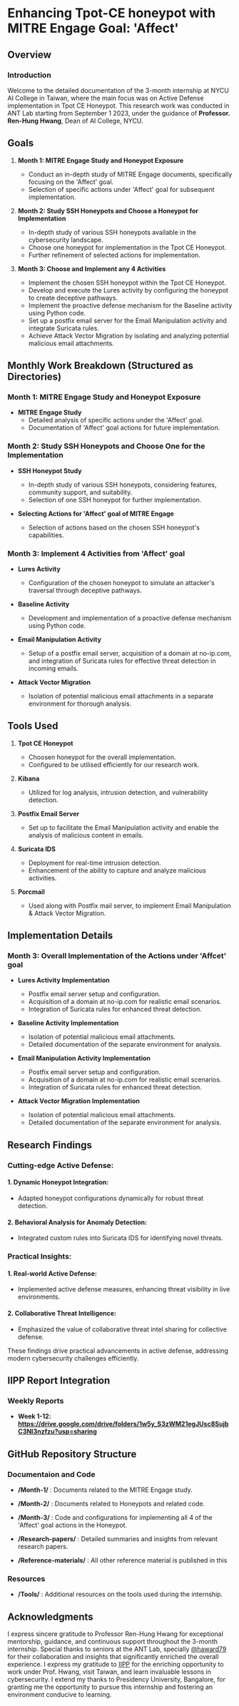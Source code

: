 
# Enhancing Tpot-CE honeypot with MITRE Engage Goal: 'Affect'

## Overview  

### Introduction

Welcome to the detailed documentation of the 3-month internship at NYCU AI College in Taiwan, where the main focus was on Active Defense implementation in Tpot CE Honeypot. 
This research work was conducted in ANT Lab starting from September 1 2023, under the guidance of **Professor. Ren-Hung Hwang**, Dean of AI College, NYCU.


## Goals

1. **Month 1: MITRE Engage Study and Honeypot Exposure**
   - Conduct an in-depth study of MITRE Engage documents, specifically focusing on the 'Affect' goal.
   - Selection of specific actions under 'Affect' goal for subsequent implementation.

2. **Month 2: Study SSH Honeypots and Choose a Honeypot for Implementation**
   - In-depth study of various SSH honeypots available in the cybersecurity landscape.
   - Choose one honeypot for implementation in the Tpot CE Honeypot.
   - Further refinement of selected actions for implementation.

3. **Month 3: Choose and Implement any 4 Activities**
   - Implement the chosen SSH honeypot within the Tpot CE Honeypot.
   - Develop and execute the Lures activity by configuring the honeypot to create deceptive pathways.
   - Implement the proactive defense mechanism for the Baseline activity using Python code.
   - Set up a postfix email server for the Email Manipulation activity and integrate Suricata rules.
   - Achieve Attack Vector Migration by isolating and analyzing potential malicious email attachments.

## Monthly Work Breakdown (Structured as Directories)

### Month 1: MITRE Engage Study and Honeypot Exposure

- **MITRE Engage Study**
  - Detailed analysis of specific actions under the 'Affect' goal.
  - Documentation of 'Affect' goal actions for future implementation.


### Month 2: Study SSH Honeypots and Choose One for the Implementation

- **SSH Honeypot Study**
  - In-depth study of various SSH honeypots, considering features, community support, and suitability.
  - Selection of one SSH honeypot for further implementation.

- **Selecting Actions for 'Affect' goal of MITRE Engage**
  - Selection of actions based on the chosen SSH honeypot's capabilities.

### Month 3: Implement 4 Activities from 'Affect' goal

- **Lures Activity**
  - Configuration of the chosen honeypot to simulate an attacker's traversal through deceptive pathways.

- **Baseline Activity**
  - Development and implementation of a proactive defense mechanism using Python code.

- **Email Manipulation Activity**
  - Setup of a postfix email server, acquisition of a domain at no-ip.com, and integration of Suricata rules for effective threat detection in incoming emails.

- **Attack Vector Migration**
  - Isolation of potential malicious email attachments in a separate environment for thorough analysis.

## Tools Used

1. **Tpot CE Honeypot**
   - Choosen honeypot for the overall implementation.
   - Configured to be utilised efficiently for our research work.

2. **Kibana**
   - Utilized for log analysis, intrusion detection, and vulnerability detection.

3. **Postfix Email Server**
   - Set up to facilitate the Email Manipulation activity and enable the analysis of malicious content in emails.

4. **Suricata IDS**
   - Deployment for real-time intrusion detection.
   - Enhancement of the ability to capture and analyze malicious activities.

5. **Porcmail**   
   - Used along with Postfix mail server, to implement Email Manipulation & Attack Vector Migration.
     

## Implementation Details

### Month 3: Overall Implementation of the Actions under 'Affcet' goal

- **Lures Activity Implementation**
  - Postfix email server setup and configuration.
  - Acquisition of a domain at no-ip.com for realistic email scenarios.
  - Integration of Suricata rules for enhanced threat detection.

- **Baseline Activity Implementation**
  - Isolation of potential malicious email attachments.
  - Detailed documentation of the separate environment for analysis.

- **Email Manipulation Activity Implementation**
  - Postfix email server setup and configuration.
  - Acquisition of a domain at no-ip.com for realistic email scenarios.
  - Integration of Suricata rules for enhanced threat detection.

- **Attack Vector Migration Implementation**
  - Isolation of potential malicious email attachments.
  - Detailed documentation of the separate environment for analysis.

## Research Findings

### Cutting-edge Active Defense:

#### 1. **Dynamic Honeypot Integration:**
   - Adapted honeypot configurations dynamically for robust threat detection.

#### 2. **Behavioral Analysis for Anomaly Detection:**
   - Integrated custom rules into Suricata IDS for identifying novel threats.

### Practical Insights:

#### 1. **Real-world Active Defense:**
   - Implemented active defense measures, enhancing threat visibility in live environments.

#### 2. **Collaborative Threat Intelligence:**
   - Emphasized the value of collaborative threat intel sharing for collective defense.

These findings drive practical advancements in active defense, addressing modern cybersecurity challenges efficiently.


## IIPP Report Integration

### Weekly Reports

- **Week 1-12: https://drive.google.com/drive/folders/1w5y_S3zWM21egJUsc8SujbC3Nl3nzfzu?usp=sharing**


## GitHub Repository Structure

### Documentaion and Code

- **/Month-1/** : Documents related to the MITRE Engage study.
- **/Month-2/** : Documents related to Honeypots and related code.
- **/Month-3/** : Code and configurations for implementing all 4 of the 'Affect' goal actions in the Honeypot.
  
- **/Research-papers/** : Detailed summaries and insights from relevant research papers.
- **/Reference-materials/** : All other reference material is published in this

### Resources

- **/Tools/** : Additional resources on the tools used during the internship.

## Acknowledgments

I express sincere gratitude to Professor Ren-Hung Hwang for exceptional mentorship, guidance, and continuous support throughout the 3-month internship. Special thanks to seniors at the ANT Lab, specially [@haward79](https://github.com/haward79/) for their collaboration and insights that significantly enriched the overall experience.
I express my gratitude to [IIPP](https://iipp.tw/) for the enriching opportunity to work under Prof. Hwang, visit Taiwan, and learn invaluable lessons in cybersecurity.
I extend my thanks to Presidency University, Bangalore, for granting me the opportunity to pursue this internship and fostering an environment conducive to learning.
